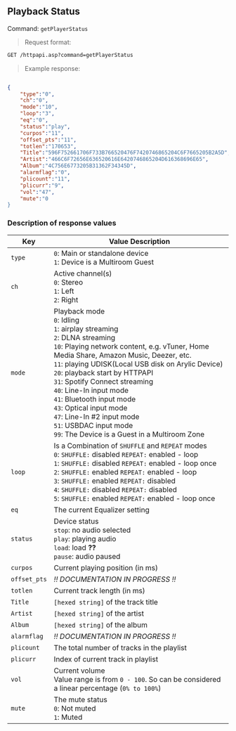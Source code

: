 ## Playback Status

Command: `getPlayerStatus`

> Request format:

```html
GET /httpapi.asp?command=getPlayerStatus
```

> Example response:

```json

{
	"type":"0",
	"ch":"0",
	"mode":"10",
	"loop":"3",
	"eq":"0",
	"status":"play",
	"curpos":"11",
	"offset_pts":"11",
	"totlen":"170653",
	"Title":"596F752661706F733B766520476F7420746865204C6F7665205B2A5D",
	"Artist":"466C6F72656E636520616E6420746865204D616368696E65",
	"Album":"4C756E6773205B31362F34345D",
	"alarmflag":"0",
	"plicount":"11",
	"plicurr":"9",
	"vol":"47",
	"mute":"0
}

```

### Description of response values

Key | Value Description
---|---
`type` | `0`: Main or standalone device<br>`1`: Device is a Multiroom Guest 
`ch` | Active channel(s)<br>`0`: Stereo<br>`1`: Left<br>`2`: Right
`mode` | Playback mode<br>`0`: Idling <br>`1`: airplay streaming<br>`2`: DLNA streaming<br>`10`: Playing network content, e.g. vTuner, Home Media Share, Amazon Music, Deezer, etc.<br>`11`: playing UDISK(Local USB disk on Arylic Device)<br>`20`: playback start by HTTPAPI<br>`31`: Spotify Connect streaming<br>`40`: Line-In input mode<br>`41`: Bluetooth input mode<br>`43`: Optical input mode<br>`47`: Line-In #2 input mode<br>`51`: USBDAC input mode<br>`99`: The Device is a Guest in a Multiroom Zone<br>
`loop` | Is a Combination of `SHUFFLE` and `REPEAT` modes<br>`0`: `SHUFFLE:` disabled  `REPEAT:` enabled - loop<br>`1`: `SHUFFLE:` disabled  `REPEAT:` enabled - loop once<br>`2`: `SHUFFLE:` enabled  `REPEAT:` enabled - loop<br>`3`: `SHUFFLE:` enabled  `REPEAT:` disabled<br>`4`: `SHUFFLE:` disabled `REPEAT:` disabled<br>`5`: `SHUFFLE:` enabled  `REPEAT:` enabled - loop once<br>   
`eq` | The current Equalizer setting
`status` | Device status<br>`stop`: no audio selected<br>`play`: playing audio<br>`load`: load **??**<br>`pause`: audio paused
`curpos` | Current playing position (in ms)
`offset_pts` | *!! DOCUMENTATION IN PROGRESS !!*
`totlen` | Current track length (in ms)
`Title` | `[hexed string]` of the track title
`Artist` | `[hexed string]` of the artist
`Album` | `[hexed string]` of the album
`alarmflag` | *!! DOCUMENTATION IN PROGRESS !!*
`plicount` | The total number of tracks in the playlist
`plicurr` | Index of current track in playlist
`vol` | Current volume<br>Value range is from `0 - 100`. So can be considered a linear percentage (`0% to 100%`)
`mute` | The mute status<br>`0`: Not muted<br>`1`: Muted









